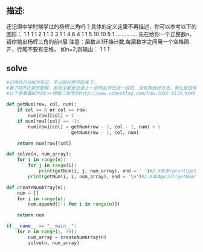 ## 描述:

还记得中学时候学过的杨辉三角吗？具体的定义这里不再描述，你可以参考以下的图形：
1
1 1
1 2 1
1 3 3 1
1 4 6 4 1
1 5 10 10 5 1
..............
先在给你一个正整数n，请你输出杨辉三角的前n层
注意：层数从1开始计数,每层数字之间用一个空格隔开，行尾不要有空格。
如n=2,则输出：
1
1 1

## solve
```Python
#记得自己在ACM写过，不过顿时想不起来了，
#看了ACM之家的题解，发现全都是记录上一层然后求出这一层的，没有其他好方法，那么就这样吧
#以下是看着ACM的C++杨辉三角写的http://www.acmerblog.com/hdu-2032-3119.html

def getNum(row, col, num):
    if col == 0 or col == row:
        num[row][col] = 1
    if num[row][col] == -1:
        num[row][col] = getNum(row - 1, col - 1, num) + \
                        getNum(row - 1, col, num)

    return num[row][col]

def solve(n, num_array):
    for i in range(n):
        for j in range(i):
            print(getNum(i, j, num_array), end = ' ')#2.X版本:print(getNum(i, j, num_array)),
        print(getNum(i, i, num_array), end = '\n')#2.X版本print(getNum(i, i, num_array))

def createNumArray(n):
    num = []
    for i in range(n):
        num.append([-1 for i in range(n)])

    return num

if __name__ == "__main__":
    for n in range(1, 20):
        num_array = createNumArray(n)
        solve(n, num_array)
```